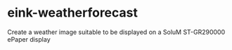 # eink-weatherforecast
Create a weather image suitable to be displayed on a SoluM ST-GR290000 ePaper display
